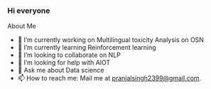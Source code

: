 ### Hi everyone


About Me

- 🔭 I’m currently working on Multilingual toxicity Analysis on OSN
- 🌱 I’m currently learning Reinforcement learning
- 👯 I’m looking to collaborate on NLP
- 🤔 I’m looking for help with AIOT
- 💬 Ask me about Data science
- 📫 How to reach me: Mail me at pranjalsingh2399@gmail.com.

